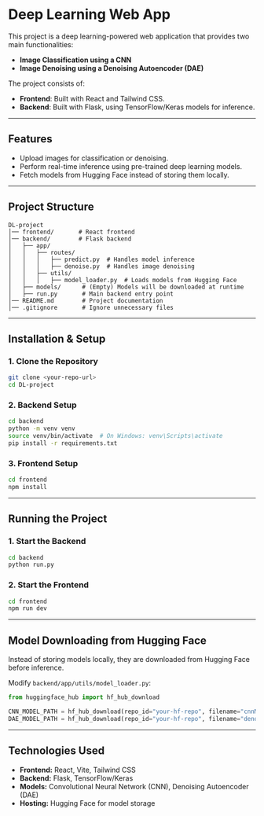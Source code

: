 # Deep Learning Web App

This project is a deep learning-powered web application that provides two main functionalities:
- **Image Classification using a CNN**
- **Image Denoising using a Denoising Autoencoder (DAE)**

The project consists of:
- **Frontend**: Built with React and Tailwind CSS.
- **Backend**: Built with Flask, using TensorFlow/Keras models for inference.

---

## Features
- Upload images for classification or denoising.
- Perform real-time inference using pre-trained deep learning models.
- Fetch models from Hugging Face instead of storing them locally.

---

## Project Structure
```
DL-project
│── frontend/       # React frontend
│── backend/        # Flask backend
│   ├── app/
│   │   ├── routes/
│   │   │   ├── predict.py  # Handles model inference
│   │   │   ├── denoise.py  # Handles image denoising
│   │   ├── utils/
│   │   │   ├── model_loader.py  # Loads models from Hugging Face
│   ├── models/      # (Empty) Models will be downloaded at runtime
│   ├── run.py       # Main backend entry point
│── README.md        # Project documentation
│── .gitignore       # Ignore unnecessary files
```

---

## Installation & Setup

### 1. Clone the Repository
```sh
git clone <your-repo-url>
cd DL-project
```

### 2. Backend Setup
```sh
cd backend
python -m venv venv
source venv/bin/activate  # On Windows: venv\Scripts\activate
pip install -r requirements.txt
```

### 3. Frontend Setup
```sh
cd frontend
npm install
```

---

## Running the Project

### 1. Start the Backend
```sh
cd backend
python run.py
```

### 2. Start the Frontend
```sh
cd frontend
npm run dev
```

---

## Model Downloading from Hugging Face

Instead of storing models locally, they are downloaded from Hugging Face before inference.

Modify `backend/app/utils/model_loader.py`:
```python
from huggingface_hub import hf_hub_download

CNN_MODEL_PATH = hf_hub_download(repo_id="your-hf-repo", filename="cnnModel.h5")
DAE_MODEL_PATH = hf_hub_download(repo_id="your-hf-repo", filename="denoiseModel.h5")
```

---

## Technologies Used
- **Frontend:** React, Vite, Tailwind CSS
- **Backend:** Flask, TensorFlow/Keras
- **Models:** Convolutional Neural Network (CNN), Denoising Autoencoder (DAE)
- **Hosting:** Hugging Face for model storage

